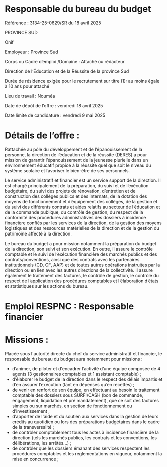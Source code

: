 # Responsable du bureau du budget

Référence : 3134-25-0629/SR du 18 avril 2025

PROVINCE SUD

Onif

Employeur : Province Sud

Corps ou Cadre d’emploi /Domaine : Attaché ou rédacteur

Direction de l’Éducation et de la Réussite de la province Sud

Durée de résidence exigée pour le recrutement sur titre (1): au moins égale à 10 ans pour attaché

Lieu de travail : Nouméa

Date de dépôt de l’offre : vendredi 18 avril 2025

Date limite de candidature : vendredi 9 mai 2025

# Détails de l’offre :

Rattachée au pôle du développement et de l’épanouissement de la personne, la direction de l’éducation et de la réussite (DERES) a pour mission de garantir l’épanouissement de la jeunesse plurielle dans un environnement éducatif propice à la réussite quel que soit le niveau du système scolaire et favoriser le bien-être de ses personnels.

Le service administratif et financier est un service support de la direction. Il est chargé principalement de la préparation, du suivi et de l’exécution budgétaire, du suivi des projets de rénovation, d’entretien et de construction des collèges publics et des internats, de la dotation des moyens de fonctionnement et d’équipement des collèges, de la gestion et du suivi des différents contrats et aides relatifs au secteur de l’éducation et de la commande publique, du contrôle de gestion, du respect de la conformité des procédures administratives des dossiers à incidence financière confiés par les services de la direction, de la gestion des moyens logistiques et des ressources matérielles de la direction et de la gestion du patrimoine affecté à la direction.

Le bureau du budget a pour mission notamment la préparation du budget de la direction, son suivi et son exécution. En outre, il assure le contrôle comptable et le suivi de l’exécution financière des marchés publics et des contrats/conventions, ainsi que des contrats avec les partenaires institutionnels (CD, CF, AAP) et de toutes autres opérations instruites par la direction ou en lien avec les autres directions de la collectivité. Il assure également le traitement des factures, le contrôle de gestion, le contrôle du respect de l’application des procédures comptables et l’élaboration d’états et statistiques sur les actions du bureau.

# Emploi RESPNC : Responsable financier

# Missions :

Placée sous l'autorité directe du chef du service administratif et financier, le responsable du bureau du budget aura notamment pour missions :

- d’animer, de piloter et d'encadrer l’activité d’une équipe composée de 4 agents (3 gestionnaires comptables et 1 assistant comptable) ;
- d’élaborer le budget de la direction dans le respect des délais impartis et d’en assurer l’exécution (tant en dépenses qu’en recettes) ;
- de venir en renfort de son équipe, en effectuant au besoin le traitement comptable des dossiers sous SURFI/CASH (bon de commande, engagement, liquidation et pré mandatement), que ce soit des factures simples ou sur marchés, en section de fonctionnement ou d’investissement ;
- d’apporter de l'aide et du soutien aux services dans la gestion de leurs crédits au quotidien ou lors des préparations budgétaires dans le cadre de la transversalité ;
- de contrôler comptablement tous les actes à incidence financière de la direction (tels les marchés publics, les contrats et les conventions, les délibérations, les arrêtés...) ;
- de contrôler que les dossiers émanant des services respectent les procédures comptables et les réglementations en vigueur, notamment la mise en concurrence ;